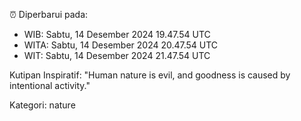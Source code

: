 ⏰ Diperbarui pada:
- WIB: Sabtu, 14 Desember 2024 19.47.54 UTC
- WITA: Sabtu, 14 Desember 2024 20.47.54 UTC
- WIT: Sabtu, 14 Desember 2024 21.47.54 UTC

Kutipan Inspiratif:
"Human nature is evil, and goodness is caused by intentional activity."


Kategori: nature

